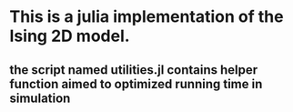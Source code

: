 # This is a julia implementation of the Ising 2D model. 
## the script named utilities.jl contains helper function aimed to optimized running time in simulation 